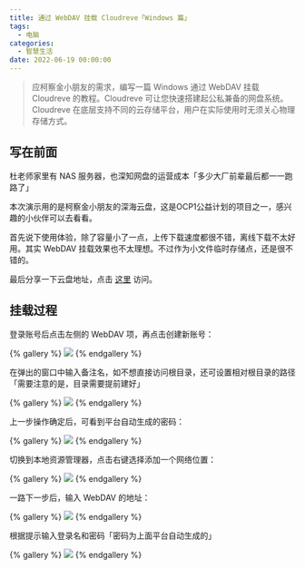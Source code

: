 ```yaml
---
title: 通过 WebDAV 挂载 Cloudreve「Windows 篇」
tags:
  - 电脑
categories:
  - 智慧生活
date: 2022-06-19 00:00:00
---
```


> 应柯察金小朋友的需求，编写一篇 Windows 通过 WebDAV 挂载 Cloudreve 的教程。Cloudreve 可让您快速搭建起公私兼备的网盘系统。Cloudreve 在底层支持不同的云存储平台，用户在实际使用时无须关心物理存储方式。

<!-- more -->

## 写在前面

杜老师家里有 NAS 服务器，也深知网盘的运营成本「多少大厂前辈最后都一一跑路了」

本次演示用的是柯察金小朋友的深海云盘，这是OCP1公益计划的项目之一，感兴趣的小伙伴可以去看看。

首先说下使用体验，除了容量小了一点，上传下载速度都很不错，离线下载不太好用。其实 WebDAV 挂载效果也不太理想。不过作为小文件临时存储点，还是很不错的。

最后分享一下云盘地址，点击 [这里](https://pan.arcitcgn.cn) 访问。

## 挂载过程

登录账号后点击左侧的 WebDAV 项，再点击创建新账号：

{% gallery %}
![](https://cdn.dusays.com/2022/06/475-1.jpg/1)
{% endgallery %}

在弹出的窗口中输入备注名，如不想直接访问根目录，还可设置相对根目录的路径「需要注意的是，目录需要提前建好」

{% gallery %}
![](https://cdn.dusays.com/2022/06/475-2.jpg/1)
{% endgallery %}

上一步操作确定后，可看到平台自动生成的密码：

{% gallery %}
![](https://cdn.dusays.com/2022/06/475-3.jpg/1)
{% endgallery %}

切换到本地资源管理器，点击右键选择添加一个网络位置：

{% gallery %}
![](https://cdn.dusays.com/2022/06/475-4.jpg/1)
{% endgallery %}

一路下一步后，输入 WebDAV 的地址：

{% gallery %}
![](https://cdn.dusays.com/2022/06/475-5.jpg/1)
{% endgallery %}

根据提示输入登录名和密码「密码为上面平台自动生成的」

{% gallery %}
![](https://cdn.dusays.com/2022/06/475-6.jpg/1)
{% endgallery %}
